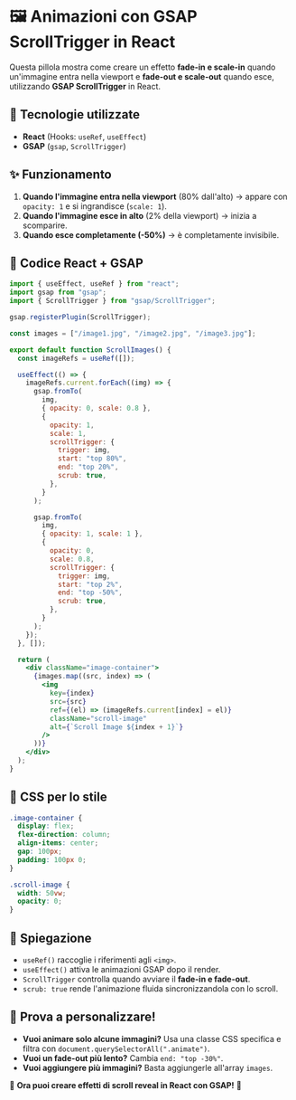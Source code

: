 # 🖼️ Animazioni con GSAP ScrollTrigger in React

Questa pillola mostra come creare un effetto **fade-in e scale-in** quando un'immagine entra nella viewport e **fade-out e scale-out** quando esce, utilizzando **GSAP ScrollTrigger** in React.

## 📌 Tecnologie utilizzate
- **React** (Hooks: `useRef`, `useEffect`)
- **GSAP** (`gsap`, `ScrollTrigger`)

## ✨ Funzionamento
1. **Quando l'immagine entra nella viewport** (80% dall'alto) → appare con `opacity: 1` e si ingrandisce (`scale: 1`).
2. **Quando l'immagine esce in alto** (2% della viewport) → inizia a scomparire.
3. **Quando esce completamente (-50%)** → è completamente invisibile.

## 📜 Codice React + GSAP
```jsx
import { useEffect, useRef } from "react";
import gsap from "gsap";
import { ScrollTrigger } from "gsap/ScrollTrigger";

gsap.registerPlugin(ScrollTrigger);

const images = ["/image1.jpg", "/image2.jpg", "/image3.jpg"];

export default function ScrollImages() {
  const imageRefs = useRef([]);

  useEffect(() => {
    imageRefs.current.forEach((img) => {
      gsap.fromTo(
        img,
        { opacity: 0, scale: 0.8 },
        {
          opacity: 1,
          scale: 1,
          scrollTrigger: {
            trigger: img,
            start: "top 80%",
            end: "top 20%",
            scrub: true,
          },
        }
      );

      gsap.fromTo(
        img,
        { opacity: 1, scale: 1 },
        {
          opacity: 0,
          scale: 0.8,
          scrollTrigger: {
            trigger: img,
            start: "top 2%",
            end: "top -50%",
            scrub: true,
          },
        }
      );
    });
  }, []);

  return (
    <div className="image-container">
      {images.map((src, index) => (
        <img
          key={index}
          src={src}
          ref={(el) => (imageRefs.current[index] = el)}
          className="scroll-image"
          alt={`Scroll Image ${index + 1}`}
        />
      ))}
    </div>
  );
}
```

## 🎨 CSS per lo stile
```css
.image-container {
  display: flex;
  flex-direction: column;
  align-items: center;
  gap: 100px;
  padding: 100px 0;
}

.scroll-image {
  width: 50vw;
  opacity: 0;
}
```

## 🔹 Spiegazione
- `useRef()` raccoglie i riferimenti agli `<img>`.
- `useEffect()` attiva le animazioni GSAP dopo il render.
- `ScrollTrigger` controlla quando avviare il **fade-in e fade-out**.
- `scrub: true` rende l'animazione fluida sincronizzandola con lo scroll.

## 🚀 Prova a personalizzare!
- **Vuoi animare solo alcune immagini?** Usa una classe CSS specifica e filtra con `document.querySelectorAll(".animate")`.
- **Vuoi un fade-out più lento?** Cambia `end: "top -30%"`.
- **Vuoi aggiungere più immagini?** Basta aggiungerle all'array `images`.

🔹 **Ora puoi creare effetti di scroll reveal in React con GSAP!** 🎉

